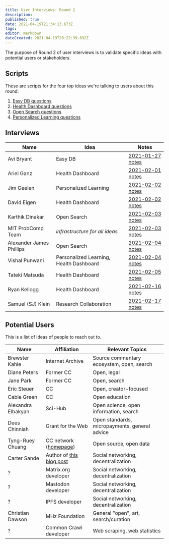 ```yaml
---
title: User Interviews: Round 2
description: 
published: true
date: 2021-04-19T21:34:13.673Z
tags: 
editor: markdown
dateCreated: 2021-04-19T20:22:39.892Z
---
```


The purpose of Round 2 of user interviews is to validate specific ideas with potential users or stakeholders.

## Scripts

These are scripts for the four top ideas we're talking to users about this round:
1. [Easy DB questions](easy-db-questions)
1. [Health Dashboard questions](health-dashboard-questions)
1. [Open Search questions](open-search-questions)
1. [Personalized Learning questions](personalized-learning-questions)

## Interviews

| Name                     | Idea                                    | Notes                                      |
|--------------------------|-----------------------------------------|--------------------------------------------|
| Avi Bryant               | Easy DB                                 | [2021-01-27 notes](2021-01-27-avi)      |
| Ariel Ganz               | Health Dashboard                        | [2021-02-01 notes](2021-02-01-ariel)    |
| Jim Geelen               | Personalized Learning                   | [2021-02-02 notes](2021-02-02-jim)      |
| David Eigen              | Health Dashboard                        | [2021-02-02 notes](2021-02-02-david)    |
| Karthik Dinakar          | Open Search                             | [2021-02-03 notes](2021-02-03-karthik)  |
| MIT ProbComp Team        | *infrastructure for all ideas*          | [2021-02-03 notes](2021-02-03-probcomp) |
| Alexander James Phillips | Open Search                             | [2021-02-04 notes](2021-02-04-ajp)      |
| Vishal Punwani           | Personalized Learning, Health Dashboard | [2021-02-04 notes](2021-02-04-vishal)   |
| Tateki Matsuda           | Health Dashboard                        | [2021-02-05 notes](2021-02-05-tateki)   |
| Ryan Kellogg             | Health Dashboard                        | [2021-02-16 notes](2021-02-16-ryan)     |
| Samuel (SJ) Klein        | Research Collaboration                  | [2021-02-17 notes](2021-02-17-sj)       |

## Potential Users

This is a list of ideas of people to reach out to.

| Name | Affiliation | Relevant Topics |
|-|-|-|
| Brewster Kahle | Internet Archive | Source commentary ecosystem, open, search |
| Diane Peters | Former CC | Open, legal |
| Jane Park | Former CC | Open, search |
| Eric Steuer | CC | Open, creator-focused |
| Cable Green | CC | Open education |
| Alexandra Elbakyan | Sci-Hub | Open science, open information, search |
| Dees Chinniah | Grant for the Web | Open standards, micropayments, general advice |
| Tyng-Ruey Chuang | CC network ([homepage](https://homepage.iis.sinica.edu.tw/pages/trc/)) | Open source, open data |
| Carter Sande | Author of [this blog post](https://carter.sande.duodecima.technology/decentralized-wishlist/) | Social networking, decentralization |
| ? | Matrix.org developer | Social networking, decentralization |
| ? | Mastodon developer | Social networking, decentralization |
| ? | IPFS developer | Social networking, decentralization |
| Christian Dawson | MHz Foundation | General "open", art, search/curation |
| ? | Common Crawl developer | Web scraping, web statistics |
